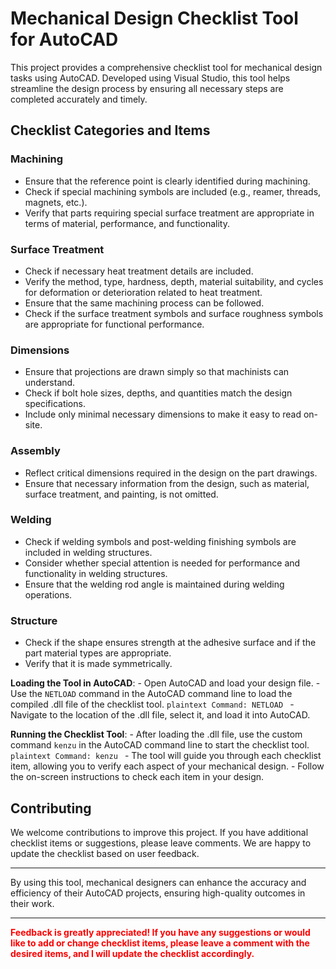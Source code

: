 # Mechanical Design Checklist Tool for AutoCAD

This project provides a comprehensive checklist tool for mechanical design tasks using AutoCAD. Developed using Visual Studio, this tool helps streamline the design process by ensuring all necessary steps are completed accurately and timely.

## Checklist Categories and Items

### Machining
- Ensure that the reference point is clearly identified during machining.
- Check if special machining symbols are included (e.g., reamer, threads, magnets, etc.).
- Verify that parts requiring special surface treatment are appropriate in terms of material, performance, and functionality.

### Surface Treatment
- Check if necessary heat treatment details are included.
- Verify the method, type, hardness, depth, material suitability, and cycles for deformation or deterioration related to heat treatment.
- Ensure that the same machining process can be followed.
- Check if the surface treatment symbols and surface roughness symbols are appropriate for functional performance.

### Dimensions
- Ensure that projections are drawn simply so that machinists can understand.
- Check if bolt hole sizes, depths, and quantities match the design specifications.
- Include only minimal necessary dimensions to make it easy to read on-site.

### Assembly
- Reflect critical dimensions required in the design on the part drawings.
- Ensure that necessary information from the design, such as material, surface treatment, and painting, is not omitted.

### Welding
- Check if welding symbols and post-welding finishing symbols are included in welding structures.
- Consider whether special attention is needed for performance and functionality in welding structures.
- Ensure that the welding rod angle is maintained during welding operations.

### Structure
- Check if the shape ensures strength at the adhesive surface and if the part material types are appropriate.
- Verify that it is made symmetrically.

**Loading the Tool in AutoCAD**:
    - Open AutoCAD and load your design file.
    - Use the `NETLOAD` command in the AutoCAD command line to load the compiled .dll file of the checklist tool.
      ```plaintext
      Command: NETLOAD
      ```
    - Navigate to the location of the .dll file, select it, and load it into AutoCAD.

**Running the Checklist Tool**:
    - After loading the .dll file, use the custom command `kenzu` in the AutoCAD command line to start the checklist tool.
      ```plaintext
      Command: kenzu
      ```
    - The tool will guide you through each checklist item, allowing you to verify each aspect of your mechanical design.
    - Follow the on-screen instructions to check each item in your design.

## Contributing

We welcome contributions to improve this project. If you have additional checklist items or suggestions, please leave comments. We are happy to update the checklist based on user feedback.


---

By using this tool, mechanical designers can enhance the accuracy and efficiency of their AutoCAD projects, ensuring high-quality outcomes in their work.

---
**<span style="color: red;">Feedback is greatly appreciated! If you have any suggestions or would like to add or change checklist items, please leave a comment with the desired items, and I will update the checklist accordingly.</span>**
